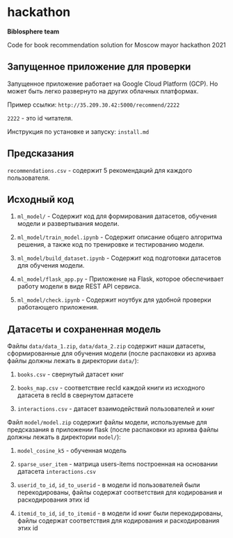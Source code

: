# hackathon
__Biblosphere team__

Code for book recommendation solution for Moscow mayor hackathon 2021

## Запущенное приложение для проверки
Запущенное приложение работает на Google Cloud Platform (GCP). Но может быть легко развернуто на других облачных платформах.

Пример ссылки: `http://35.209.30.42:5000/recommend/2222`

`2222` - это id читателя.

Инструкция по установке и запуску: `install.md`

## Предсказания

`recommendations.csv` - содержит 5 рекомендаций для каждого пользователя.


## Исходный код

1. `ml_model/` - Содержит код для формирования датасетов, обучения модели и развертывания модели.

2. `ml_model/train_model.ipynb` - Содержит описание общего алгоритма решения, а также код по тренировке и тестированию модели.

3. `ml_model/build_dataset.ipynb` - Содержит код подготовки датасетов для обучения модели.

4. `ml_model/flask_app.py` - Приложение на Flask, которое обеспечивает работу модели в виде REST API сервиса.

5. `ml_model/check.ipynb` - Содержит ноутбук для удобной проверки работающего приложения. 



## Датасеты и сохраненная модель

Файлы `data/data_1.zip`, `data/data_2.zip` содержит наши датасеты, сформированные для обучения модели (после распаковки из архива файлы должны лежать в директории `data/`):

1. `books.csv` - свернутый датасет книг

2. `books_map.csv` - соответствие recId каждой книги из исходного датасета в recId в свернутом датасете

3. `interactions.csv` - датасет взаимодействий пользователей и книг


Файл `model/model.zip` содержит файлы модели, используемые для предсказания в приложении flask (после распаковки из архива файлы должны лежать в директории `model/`):

1. `model_cosine_k5` - обученная модель

2. `sparse_user_item` - матрица users-items построенная на основании датасета `interactions.csv`

3. `userid_to_id`, `id_to_userid` - в модели id пользователей были перекодированы, файлы содержат соответствия для кодирования и раскодирования этих id

4. `itemid_to_id`, `id_to_itemid` - в модели id книг были перекодированы, файлы содержат соответствия для кодирования и раскодирования этих id
